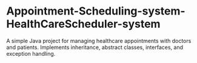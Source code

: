 # Appointment-Scheduling-system-HealthCareScheduler-system
A simple Java project for managing  healthcare appointments with doctors and patients. Implements inheritance, abstract classes, interfaces, and exception handling.
